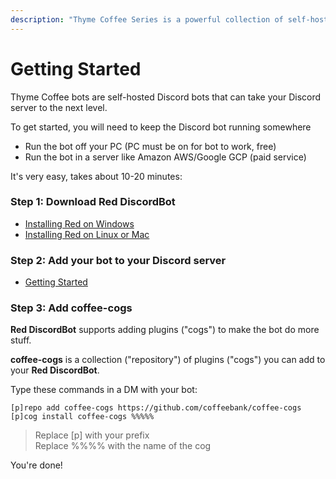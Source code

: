 ```yaml
---
description: "Thyme Coffee Series is a powerful collection of self-hosted, open-source Discord bots. Add the Coffee Series repo to your Red DiscordBot."
---
```


# Getting Started

Thyme Coffee bots are self-hosted Discord bots that can take your Discord server to the next level.

To get started, you will need to keep the Discord bot running somewhere
- Run the bot off your PC (PC must be on for bot to work, free)
- Run the bot in a server like Amazon AWS/Google GCP (paid service)

It's very easy, takes about 10-20 minutes:

### Step 1: Download Red DiscordBot

- [Installing Red on Windows](https://docs.discord.red/en/stable/install_windows.html)
- [Installing Red on Linux or Mac](https://docs.discord.red/en/stable/install_linux_mac.html)

### Step 2: Add your bot to your Discord server

- [Getting Started](https://docs.discord.red/en/stable/getting_started.html)

### Step 3: Add coffee-cogs

**Red DiscordBot** supports adding plugins ("cogs") to make the bot do more stuff.

**coffee-cogs** is a collection ("repository") of plugins ("cogs") you can add to your **Red DiscordBot**.

Type these commands in a DM with your bot:
```
[p]repo add coffee-cogs https://github.com/coffeebank/coffee-cogs
[p]cog install coffee-cogs %%%%%
```
> Replace [p] with your prefix  
> Replace %%%% with the name of the cog

You're done!
